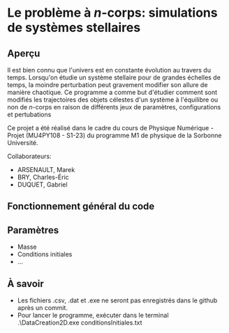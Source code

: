 # Le problème à _n_-corps: simulations de systèmes stellaires

## Aperçu

Il est bien connu que l'univers est en constante évolution au travers du temps. Lorsqu'on étudie un système stellaire pour de grandes échelles de temps, la moindre perturbation peut gravement modifier son allure de manière chaotique. Ce programme a comme but d'étudier comment sont modifiés les trajectoires des objets célestes d'un système à l'équilibre ou non de _n_-corps en raison de différents jeux de paramètres, configurations et pertubations

Ce projet a été réalisé dans le cadre du cours de Physique Numérique - Projet (MU4PY108 - S1-23) du programme M1 de physique de la Sorbonne Université.

Collaborateurs:

- ARSENAULT, Marek
- BRY, Charles-Éric
- DUQUET, Gabriel

## Fonctionnement général du code


## Paramètres

- Masse
- Conditions initiales
- ...
## À savoir

- Les fichiers .csv, .dat et .exe ne seront pas enregistrés dans le github après un commit.
- Pour lancer le programme, exécuter dans le terminal .\DataCreation2D.exe conditionsInitiales.txt
